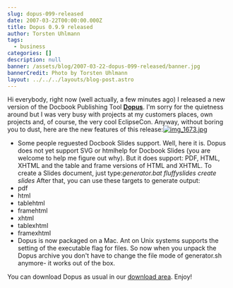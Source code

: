 ```yaml
---
slug: dopus-099-released
date: 2007-03-22T00:00:00.000Z
title: Dopus 0.9.9 released
author: Torsten Uhlmann
tags:
  - business
categories: []
description: null
banner: /assets/blog/2007-03-22-dopus-099-released/banner.jpg
bannerCredit: Photo by Torsten Uhlmann
layout: ../../../layouts/blog-post.astro
---
```


Hi everybody, right now (well actually, a few minutes ago) I released a new version of the Docbook Publishing Tool [**Dopus**](http://cms.agynamix.de/downloads/cat_view-2.html). I'm sorry for the quietness around but I was very busy with projects at my customers places, own projects and, of course, the very cool EclipseCon. Anyway, without boring you to dust, here are the new features of this release:[![img\_1673.jpg](/assets/blog/2007-03-22-dopus-099-released/img_1673.jpg)](/assets/blog/2007-03-22-dopus-099-released/img_1673.jpg "img_1673.jpg")

-   Some people reguested Docbook Slides support. Well, here it is. Dopus does not yet support SVG or htmlhelp for Docbook Slides (you are welcome to help me figure out why). But it does support: PDF, HTML, XHTML and the table and frame versions of HTML and XHTML. To create a Slides document, just type:[](/assets/blog/2007-03-22-dopus-099-released/img_1673.jpg "img_1673.jpg")*generator.bat fluffyslides create slides* After that, you can use these targets to generate output:
-   pdf
-   html
-   tablehtml
-   framehtml
-   xhtml
-   tablexhtml
-   framexhtml
-   Dopus is now packaged on a Mac. Ant on Unix systems supports the setting of the executable flag for files. So now when you unpack the Dopus archive you don't have to change the file mode of generator.sh anymore- it works out of the box.

You can download Dopus as usual in our[](http://cms.agynamix.de/downloads/cat_view-2.html) [download area](http://cms.agynamix.de/downloads/cat_view-2.html). Enjoy!
